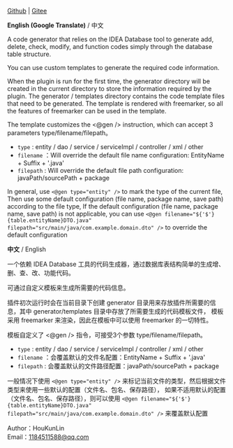 [Github](https://github.com/houkunlin/Database-Generator) | [Gitee](https://gitee.com/houkunlin/Database-Generator)

**English (Google Translate)** / 中文

A code generator that relies on the IDEA Database tool to generate add, delete, check, modify, and function codes simply through the database table structure.

You can use custom templates to generate the required code information.

When the plugin is run for the first time, the generator directory will be created in the current directory to store the information required by the plugin. The generator / templates directory contains the code template files that need to be generated.          The template is rendered with freemarker, so all the features of freemarker can be used in the template.

The template customizes the <@gen /> instruction, which can accept 3 parameters type/filename/filepath。

- `type` : entity / dao / service / serviceImpl / controller / xml / other
- `filename` ：Will override the default file name configuration: EntityName + Suffix + '.java'
- `filepath` : Will override the default file path configuration: javaPath/sourcePath + package

In general, use `<@gen type="entity" />` to mark the type of the current file, Then use some default configuration (file name, package name, save path) according to the file type, If the default configuration (file name, package name, save path) is not applicable, you can use `<@gen filename="${'$'}{table.entityName}DTO.java" filepath="src/main/java/com.example.domain.dto" />` to override the default configuration

**中文** / English

一个依赖 IDEA Database 工具的代码生成器，通过数据库表结构简单的生成增、删、查、改、功能代码。

可通过自定义模板来生成所需要的代码信息。

插件初次运行时会在当前目录下创建 generator 目录用来存放插件所需要的信息，其中 generator/templates 目录中存放了所需要生成的代码模板文件， 模板采用 freemarker 来渲染，因此在模板中可以使用 freemarker 的一切特性。

模板自定义了 <@gen /> 指令，可接受3个参数 type/filename/filepath。

- `type` : entity / dao / service / serviceImpl / controller / xml / other
- `filename` ：会覆盖默认的文件名配置：EntityName + Suffix + '.java'
- `filepath` : 会覆盖默认的文件路径配置：javaPath/sourcePath + package

一般情况下使用 `<@gen type="entity" />` 来标记当前文件的类型，然后根据文件类型来使用一些默认的配置（文件名、包名、保存路径）， 如果不适用默认的配置（文件名、包名、保存路径），则可以使用 `<@gen filename="${'$'}{table.entityName}DTO.java" filepath="src/main/java/com.example.domain.dto" />` 来覆盖默认配置

Author：HouKunLin
<br>
Email：1184511588@qq.com
